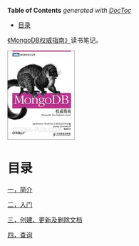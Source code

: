 <!-- START doctoc generated TOC please keep comment here to allow auto update -->
<!-- DON'T EDIT THIS SECTION, INSTEAD RE-RUN doctoc TO UPDATE -->
**Table of Contents**  *generated with [DocToc](https://github.com/thlorenz/doctoc)*

- [目录](#%E7%9B%AE%E5%BD%95)

<!-- END doctoc generated TOC please keep comment here to allow auto update -->

[《MongoDB权威指南》](https://book.douban.com/subject/6068947/)读书笔记。

![](img/cover/cover.jpg)

# 目录

[一，简介](一，简介.md)

[二，入门](二，入门.md)

[三，创建、更新及删除文档](三，创建、更新及删除文档.md)

[四，查询](四，查询.md)
